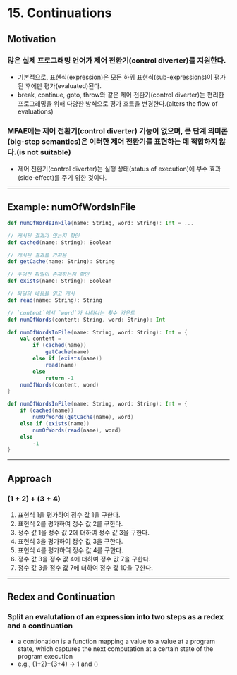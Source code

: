 # 15. Continuations
## Motivation
### 많은 실제 프로그래밍 언어가 제어 전환기(control diverter)를 지원한다.
- 기본적으로, 표현식(expression)은 모든 하위 표현식(sub-expressions)이 평가된 후에만 평가(evaluated)된다.
- break, continue, goto, throw와 같은 제어 전환기(control diverter)는 편리한 프로그래밍을 위해 다양한 방식으로 평가 흐름을 변경한다.(alters the flow of evaluations)

### MFAE에는 제어 전환기(control diverter) 기능이 없으며, 큰 단계 의미론(big-step semantics)은 이러한 제어 전환기를 표현하는 데 적합하지 않다.(is not suitable)
- 제어 전환기(control diverter)는 실행 상태(status of execution)에 부수 효과(side-effect)를 주기 위한 것이다.

---
## Example: numOfWordsInFile

```scala
def numOfWordsInFile(name: String, word: String): Int = ...

// 캐시된 결과가 있는지 확인
def cached(name: String): Boolean 

// 캐시된 결과를 가져옴
def getCache(name: String): String 

// 주어진 파일이 존재하는지 확인
def exists(name: String): Boolean 

// 파일의 내용을 읽고 캐시
def read(name: String): String 

// `content`에서 `word`가 나타나는 횟수 카운트
def numOfWords(content: String, word: String): Int

def numOfWordsInFile(name: String, word: String): Int = { 
	val content = 
		if (cached(name)) 
			getCache(name) 
		else if (exists(name)) 
			read(name) 
		else 
			return -1 
	numOfWords(content, word) 
}

def numOfWordsInFile(name: String, word: String): Int = { 
	if (cached(name)) 
		numOfWords(getCache(name), word) 
	else if (exists(name)) 
		numOfWords(read(name), word) 
	else 
		-1 
}
```

---
## Approach
### (1 + 2) + (3 + 4)
1. 표현식 1을 평가하여 정수 값 1을 구한다.
2. 표현식 2를 평가하여 정수 값 2를 구한다.
3. 정수 값 1을 정수 값 2에 더하여 정수 값 3을 구한다.
4. 표현식 3을 평가하여 정수 값 3을 구한다.
5. 표현식 4를 평가하여 정수 값 4를 구한다.
6. 정수 값 3을 정수 값 4에 더하여 정수 값 7을 구한다.
7. 정수 값 3을 정수 값 7에 더하여 정수 값 10을 구한다.

---
## Redex and Continuation
### Split an evalutation of an expression into two steps as a redex and a continuation
- a contionation is a function mapping a value to a value at a program state, which captures the next computation at a certain state of the program execution
- e.g., (1+2)+(3+4) -> 1 and ()